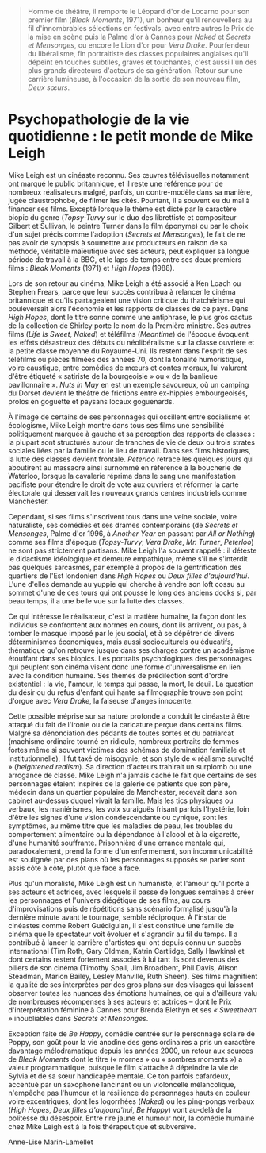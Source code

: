 > Homme de théâtre, il remporte le Léopard d'or de Locarno pour son premier film (_Bleak Moments_, 1971), un bonheur qu'il renouvellera au fil d'innombrables sélections en festivals, avec entre autres le Prix de la mise en scène puis la Palme d'or à Cannes pour _Naked_ et _Secrets et Mensonges_, ou encore le Lion d'or pour _Vera Drake_. Pourfendeur du libéralisme, fin portraitiste des classes populaires anglaises qu'il dépeint en touches subtiles, graves et touchantes, c'est aussi l'un des plus grands directeurs d'acteurs de sa génération. Retour sur une carrière lumineuse, à l'occasion de la sortie de son nouveau film, _Deux sœurs_.

# Psychopathologie de la vie quotidienne : le petit monde de Mike Leigh

Mike Leigh est un cinéaste reconnu. Ses œuvres télévisuelles notamment ont marqué le public britannique, et il reste une référence pour de nombreux réalisateurs malgré, parfois, un contre-modèle dans sa manière, jugée claustrophobe, de filmer les cités. Pourtant, il a souvent eu du mal à financer ses films. Excepté lorsque le thème est dicté par le caractère biopic du genre (_Topsy-Turvy_ sur le duo des librettiste et compositeur Gilbert et Sullivan, le peintre Turner dans le film éponyme) ou par le choix d'un sujet précis comme l'adoption (_Secrets et Mensonges_), le fait de ne pas avoir de synopsis à soumettre aux producteurs en raison de sa méthode, véritable maïeutique avec ses acteurs, peut expliquer sa longue période de travail à la BBC, et le laps de temps entre ses deux premiers films : _Bleak Moments_ (1971) et _High Hopes_ (1988).

Lors de son retour au cinéma, Mike Leigh a été associé à Ken Loach ou Stephen Frears, parce que leur succès contribua à relancer le cinéma britannique et qu'ils partageaient une vision critique du thatchérisme qui bouleversait alors l'économie et les rapports de classes de ce pays. Dans _High Hopes_, dont le titre sonne comme une antiphrase, le plus gros cactus de la collection de Shirley porte le nom de la Première ministre. Ses autres films (_Life Is Sweet_, _Naked_) et téléfilms (_Meantime_) de l'époque évoquent les effets désastreux des débuts du néolibéralisme sur la classe ouvrière et la petite classe moyenne du Royaume-Uni. Ils restent dans l'esprit de ses téléfilms ou pièces filmées des années 70, dont la tonalité humoristique, voire caustique, entre comédies de mœurs et contes moraux, lui valurent d'être étiqueté « satiriste de la bourgeoisie » ou « de la banlieue pavillonnaire ». _Nuts in May_ en est un exemple savoureux, où un camping du Dorset devient le théâtre de frictions entre ex-hippies embourgeoisés, prolos en goguette et paysans locaux goguenards.

À l'image de certains de ses personnages qui oscillent entre socialisme et écologisme, Mike Leigh montre dans tous ses films une sensibilité politiquement marquée à gauche et sa perception des rapports de classes : la plupart sont structurés autour de tranches de vie de deux ou trois strates sociales liées par la famille ou le lieu de travail. Dans ses films historiques, la lutte des classes devient frontale. _Peterloo_ retrace les quelques jours qui aboutirent au massacre ainsi surnommé en référence à la boucherie de Waterloo, lorsque la cavalerie réprima dans le sang une manifestation pacifiste pour étendre le droit de vote aux ouvriers et réformer la carte électorale qui desservait les nouveaux grands centres industriels comme Manchester.

Cependant, si ses films s'inscrivent tous dans une veine sociale, voire naturaliste, ses comédies et ses drames contemporains (de _Secrets et Mensonges_, Palme d'or 1996, à _Another Year_ en passant par _All or Nothing_) comme ses films d'époque (_Topsy-Turvy_, _Vera Drake_, _Mr. Turner_, _Peterloo_) ne sont pas strictement partisans. Mike Leigh l'a souvent rappelé : il déteste le didactisme idéologique et demeure empathique, même s'il ne s'interdit pas quelques sarcasmes, par exemple à propos de la gentrification des quartiers de l'Est londonien dans _High Hopes_ ou _Deux filles d'aujourd'hui_. L'une d'elles demande au yuppie qui cherche à vendre son loft cossu au sommet d'une de ces tours qui ont poussé le long des anciens docks si, par beau temps, il a une belle vue sur la lutte des classes.

Ce qui intéresse le réalisateur, c'est la matière humaine, la façon dont les individus se confrontent aux normes en cours, dont ils arrivent, ou pas, à tomber le masque imposé par le jeu social, et à se dépêtrer de divers déterminismes économiques, mais aussi socioculturels ou éducatifs, thématique qu'on retrouve jusque dans ses charges contre un académisme étouffant dans ses biopics. Les portraits psychologiques des personnages qui peuplent son cinéma visent donc une forme d'universalisme en lien avec la condition humaine. Ses thèmes de prédilection sont d'ordre existentiel : la vie, l'amour, le temps qui passe, la mort, le deuil. La question du désir ou du refus d'enfant qui hante sa filmographie trouve son point d'orgue avec _Vera Drake_, la faiseuse d'anges innocente.

Cette possible méprise sur sa nature profonde a conduit le cinéaste à être attaqué du fait de l'ironie ou de la caricature perçue dans certains films. Malgré sa dénonciation des pédants de toutes sortes et du patriarcat (machisme ordinaire tourné en ridicule, nombreux portraits de femmes fortes même si souvent victimes des schémas de domination familiale et institutionnelle), il fut taxé de misogynie, et son style de « réalisme survolté » (_heightened realism_). Sa direction d'acteurs trahirait un surplomb ou une arrogance de classe. Mike Leigh n'a jamais caché le fait que certains de ses personnages étaient inspirés de la galerie de patients que son père, médecin dans un quartier populaire de Manchester, recevait dans son cabinet au-dessus duquel vivait la famille. Mais les tics physiques ou verbaux, les maniérismes, les voix suraiguës frisant parfois l'hystérie, loin d'être les signes d'une vision condescendante ou cynique, sont les symptômes, au même titre que les maladies de peau, les troubles du comportement alimentaire ou la dépendance à l'alcool et à la cigarette, d'une humanité souffrante. Prisonnière d'une errance mentale qui, paradoxalement, prend la forme d'un enfermement, son incommunicabilité est soulignée par des plans où les personnages supposés se parler sont assis côte à côte, plutôt que face à face.

Plus qu'un moraliste, Mike Leigh est un humaniste, et l'amour qu'il porte à ses acteurs et actrices, avec lesquels il passe de longues semaines à créer les personnages et l'univers diégétique de ses films, au cours d'improvisations puis de répétitions sans scénario formalisé jusqu'à la dernière minute avant le tournage, semble réciproque. À l'instar de cinéastes comme Robert Guédiguian, il s'est constitué une famille de cinéma que le spectateur voit évoluer et s'agrandir au fil du temps. Il a contribué à lancer la carrière d'artistes qui ont depuis connu un succès international (Tim Roth, Gary Oldman, Katrin Cartlidge, Sally Hawkins) et dont certains restent fortement associés à lui tant ils sont devenus des piliers de son cinéma (Timothy Spall, Jim Broadbent, Phil Davis, Alison Steadman, Marion Bailey, Lesley Manville, Ruth Sheen). Ses films magnifient la qualité de ses interprètes par des gros plans sur des visages qui laissent observer toutes les nuances des émotions humaines, ce qui a d'ailleurs valu de nombreuses récompenses à ses acteurs et actrices – dont le Prix d'interprétation féminine à Cannes pour Brenda Blethyn et ses _« Sweetheart »_ inoubliables dans _Secrets et Mensonges_.

Exception faite de _Be Happy_, comédie centrée sur le personnage solaire de Poppy, son goût pour la vie anodine des gens ordinaires a pris un caractère davantage mélodramatique depuis les années 2000, un retour aux sources de _Bleak Moments_ dont le titre (« mornes » ou « sombres moments ») a valeur programmatique, puisque le film s'attache à dépeindre la vie de Sylvia et de sa sœur handicapée mentale. Ce ton parfois cafardeux, accentué par un saxophone lancinant ou un violoncelle mélancolique, n'empêche pas l'humour et la résilience de personnages hauts en couleur voire excentriques, dont les logorrhées (_Naked_) ou les ping-pongs verbaux (_High Hopes_, _Deux filles d'aujourd'hui_, _Be Happy_) vont au-delà de la politesse du désespoir. Entre rire jaune et humour noir, la comédie humaine chez Mike Leigh est à la fois thérapeutique et subversive.

<div class="author">Anne-Lise Marin-Lamellet</div>
